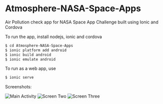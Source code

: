 # Atmosphere-NASA-Space-Apps
Air Pollution check app for NASA Space App Challenge built using Ionic and Cordova

To run the app, install nodejs, ionic and cordova

```bash
$ cd Atmosphere-NASA-Space-Apps
$ ionic platform add android
$ ionic build android
$ ionic emulate android
```
To run as a web app, use

```bash
$ ionic serve
```
Screenshots:

![Main Activity](https://github.com/stanly-johnson/Atmosphere-NASA-Space-Apps/blob/master/screenshots/shot_one.png)
![Screen Two](https://github.com/stanly-johnson/Atmosphere-NASA-Space-Apps/blob/master/screenshots/shot_two.png)
![Screen Three](https://github.com/stanly-johnson/Atmosphere-NASA-Space-Apps/blob/master/screenshots/shot_three.png)
